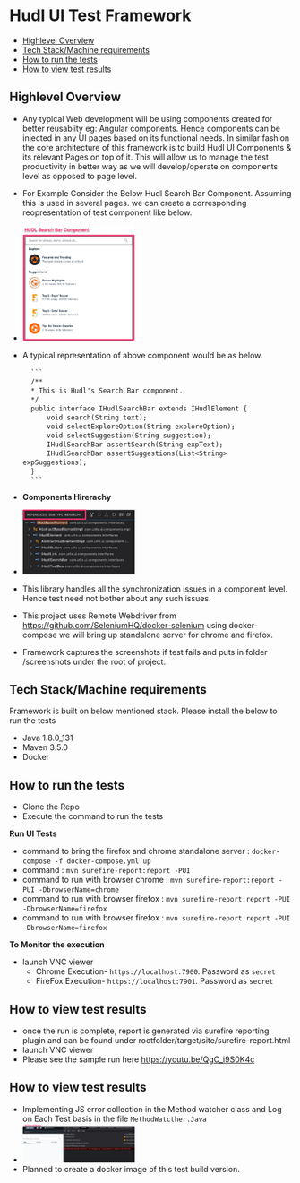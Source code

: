 # Hudl UI Test Framework

* [Highlevel Overview](#highlevel-overview)
* [Tech Stack/Machine requirements](#Tech-Stack/Machine-requirements)
* [How to run the tests](#how-to-run-the-tests)
* [How to view test results](#how-to-view-test-results)


## Highlevel Overview
* Any typical Web development will be using components created for better reusablity eg: Angular components. Hence components can be injected in any UI pages based on its functional needs. In similar fashion the core architecture of this framework is to build Hudl UI Components & its relevant Pages on top of it. This will allow us to manage the test productivity in better way as we will develop/operate on components level as opposed to page level.

* For Example Consider the Below Hudl Search Bar Component. Assuming this is used in several pages. we can create a corresponding reopresentation of test component like below.

* <img src="./img/HudlSearchBarComponent.jpg" alt="Hudl Search Bar Component" width="200"/>

* A typical representation of above component would be as below.

        ```
        /**
        * This is Hudl's Search Bar component.  
        */
        public interface IHudlSearchBar extends IHudlElement {
            void search(String text);
            void selectExploreOption(String exploreOption);
            void selectSuggestion(String suggestion);
            IHudlSearchBar assertSearch(String expText);
            IHudlSearchBar assertSuggestions(List<String> expSuggestions);
        }
        ```
* **Components Hirerachy**
* <img src="./img/Components_hirerachy.jpg" alt="Hudl Search Bar Component" width="200"/>

* This library handles all the synchronization issues in a component level. Hence test need not bother about any such issues.

* This project uses Remote Webdriver from https://github.com/SeleniumHQ/docker-selenium using docker-compose we will bring up standalone server for chrome and firefox.

* Framework captures the screenshots if test fails and puts in folder /screenshots under the root of project.


## Tech Stack/Machine requirements
Framework is built on below mentioned stack. Please install the below to run the tests

* Java 1.8.0_131
* Maven 3.5.0
* Docker


## How to run the tests
* Clone the Repo
* Execute the command to run the tests

**Run UI Tests**
* command to bring the firefox and chrome standalone server : `docker-compose -f docker-compose.yml up`
* command : `mvn surefire-report:report -PUI`
* command to run with browser chrome : `mvn surefire-report:report -PUI -DbrowserName=chrome`
* command to run with browser firefox : `mvn surefire-report:report -PUI -DbrowserName=firefox`
* command to run with browser firefox : `mvn surefire-report:report -PUI -DbrowserName=firefox`

**To Monitor the execution**
* launch VNC viewer
    - Chrome Execution- `https://localhost:7900`. Password as `secret`
    - FireFox Execution- `https://localhost:7901`. Password as `secret`

## How to view test results
* once the run is complete, report is generated via surefire reporting plugin and can be found under rootfolder/target/site/surefire-report.html
* launch VNC viewer
* Please see the sample run here https://youtu.be/QgC_i9S0K4c

## How to view test results
* Implementing JS error collection in the Method watcher class and Log on Each Test basis in the file `MethodWatcther.Java`
* <img src="./img/js_error_collection.jpg" alt="JS Error" width="200"/>
* Planned to create a docker image of this test build version.


